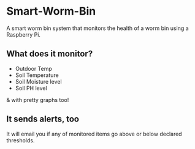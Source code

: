 # Smart-Worm-Bin
A smart worm bin system that monitors the health of a worm bin using a Raspberry Pi.

## What does it monitor? 

* Outdoor Temp
* Soil Temperature 
* Soil Moisture level
* Soil PH level 

& with pretty graphs too!

## It sends alerts, too 

It will email you if any of monitored items go above or below declared thresholds. 
